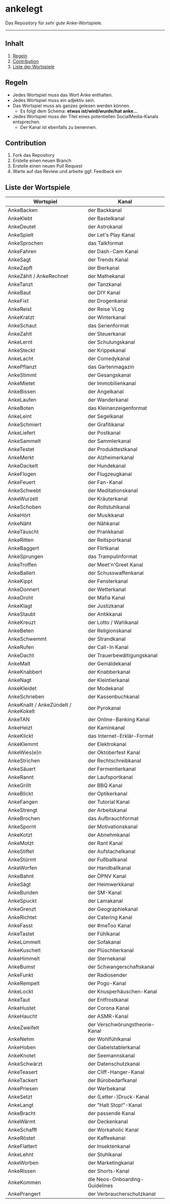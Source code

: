 # ankelegt <!-- omit in toc -->

Das Repository für *sehr gute* Anke-Wortspiele.

---

## Inhalt <!-- omit in toc -->

1. [Regeln](#regeln)
1. [Contribution](#contribution)
1. [Liste der Wortspiele](#liste-der-wortspiele)

## Regeln

* Jedes Wortspiel muss das Wort Anke enthalten.
* Jedes Wortspiel muss ein adjektiv sein.
* Das Wortspiel muss als ganzes gelesen werden können.
  * Es folgt dem Schema: **etwas ist/wird/wurde/hat anke...**
* Jedes Wortspiel muss der Titel eines potentiellen SocialMedia-Kanals entsprechen.
  * Der Kanal ist ebenfalls zu benennen.

## Contribution

1. Fork das Repository
1. Erstelle einen neuen Branch
1. Erstelle einen neuen Pull Request
1. Warte auf das Review und arbeite ggf. Feedback ein

## Liste der Wortspiele

|               Wortspiel               |             Kanal              |
| ------------------------------------- | ------------------------------ |
| AnkeBacken                            | der Backkanal                  |
| AnkeKlebt                             | der Bastelkanal                |
| AnkeDeutet                            | der Astrokanal                 |
| AnkeSpielt                            | der Let's Play Kanal           |
| AnkeSprochen                          | das Talkformat                 |
| AnkeFahren                            | der Dash-Cam Kanal             |
| AnkeSagt                              | der Trends Kanal               |
| AnkeZapft                             | der Bierkanal                  |
| AnkeZählt / AnkeRechnet               | der Mathekanal                 |
| AnkeTanzt                             | der Tanzkanal                  |
| AnkeBaut                              | der DIY Kanal                  |
| AnkeFixt                              | der Drogenkanal                |
| AnkeReist                             | der Reise VLog                 |
| AnkeKratzt                            | der Winterkanal                |
| AnkeSchaut                            | das Serienformat               |
| AnkeZahlt                             | der Steuerkanal                |
| AnkeLernt                             | der Schulungskanal             |
| AnkeSteckt                            | der Krippekanal                |
| AnkeLacht                             | der Comedykanal                |
| AnkePflanzt                           | das Gartenmagazin              |
| AnkeStimmt                            | der Gesangskanal               |
| AnkeMietet                            | der Immobilienkanal            |
| AnkeBissen                            | der Angelkanal                 |
| AnkeLaufen                            | der Wanderkanal                |
| AnkeBoten                             | das Kleinanzeigenformat        |
| AnkeLeint                             | der Segelkanal                 |
| AnkeSchmiert                          | der Grafitikanal               |
| AnkeLiefert                           | der Postkanal                  |
| AnkeSammelt                           | der Sammlerkanal               |
| AnkeTestet                            | der Produkttestkanal           |
| AnkeMerkt                             | der Alzheimerkanal             |
| AnkeDackelt                           | der Hundekanal                 |
| AnkeFlogen                            | der Flugzeugkanal              |
| AnkeFeuert                            | der Fan-Kanal                  |
| AnkeSchwebt                           | der Meditationskanal           |
| AnkeWurzelt                           | der Kräuterkanal               |
| AnkeSchoben                           | der Rollstuhlkanal             |
| AnkeHört                              | der Musikkanal                 |
| AnkeNäht                              | der Nähkanal                   |
| AnkeTäuscht                           | der Prankkanal                 |
| AnkeRitten                            | der Reitsportkanal             |
| AnkeBaggert                           | der Flirtkanal                 |
| AnkeSprungen                          | das Trampulinformat            |
| AnkeTroffen                           | der Meet'n'Greet Kanal         |
| AnkeBallert                           | der Schusswaffenkanal          |
| AnkeKippt                             | der Fensterkanal               |
| AnkeDonnert                           | der Wetterkanal                |
| AnkeDroht                             | der Mafia Kanal                |
| AnkeKlagt                             | der Justizkanal                |
| AnkeStaubt                            | der Antikkanal                 |
| AnkeKreuzt                            | der Lotto / Wahlkanal          |
| AnkeBeten                             | der Religionskanal             |
| AnkeSchwemmt                          | der Strandkanal                |
| AnkeRufen                             | der Call-In Kanal              |
| AnkeDacht                             | der Trauerbewältigungskanal    |
| AnkeMalt                              | der Gemäldekanal               |
| AnkeKnabbert                          | der Knabberkanal               |
| AnkeNagt                              | der Kleintierkanal             |
| AnkeKleidet                           | der Modekanal                  |
| AnkeSchrieben                         | der Kassenbuchkanal            |
| AnkeKnallt / AnkeZündelt / AnkeKokelt | der Pyrokanal                  |
| AnkeTAN                               | der Online-Banking Kanal       |
| AnkeHeizt                             | der Kaminkanal                 |
| AnkeKlickt                            | das Internet-Erklär-Format     |
| AnkeKlemmt                            | der Elektrokanal               |
| AnkeWies(e)n                          | der Oktoberfest Kanal          |
| AnkeStrichen                          | der Rechtschreibkanal          |
| AnkeSäuert                            | der Fermentierkanal            |
| AnkeRannt                             | der Laufsportkanal             |
| AnkeGrillt                            | der BBQ Kanal                  |
| AnkeBlickt                            | der Optikerkanal               |
| AnkeFangen                            | der Tutorial Kanal             |
| AnkeStrengt                           | der Arbeitskanal               |
| AnkeBrochen                           | das Aufbrauchformat            |
| AnkeSpornt                            | der Motivationskanal           |
| AnkeKotzt                             | der Abnehmkanal                |
| AnkeMotzt                             | der Rant Kanal                 |
| AnkeStiftet                           | der Aufstachelkanal            |
| AnkeStürmt                            | der Fußballkanal               |
| AnkeWorfen                            | der Handballkanal              |
| AnkeBahnt                             | der ÖPNV Kanal                 |
| AnkeSägt                              | der Heimwerkkanal              |
| AnkeBunden                            | der SM-Kanal                   |
| AnkeSpuckt                            | der Lamakanal                  |
| AnkeGrenzt                            | der Geographiekanal            |
| AnkeRichtet                           | der Catering Kanal             |
| AnkeFasst                             | der #meToo Kanal               |
| AnkeTastet                            | der Fühlkanal                  |
| AnkeLümmelt                           | der Sofakanal                  |
| AnkeKuschelt                          | der Plüschtierkanal            |
| AnkeHimmelt                           | der Sternekanal                |
| AnkeBumst                             | der Schwangerschaftskanal      |
| AnkeFunkt                             | der Radiosender                |
| AnkeRempelt                           | der Pogo-Kanal                 |
| AnkeLockt                             | der Knusperhäuschen-Kanal      |
| AnkeTaut                              | der Entfrostkanal              |
| AnkeHustet                            | der Corona Kanal               |
| AnkeHaucht                            | der ASMR-Kanal                 |
| AnkeZweifelt                          | der Verschwörungstheorie-Kanal |
| AnkeNehm                              | der Wohlfühlkanal              |
| AnkeHoben                             | der Gabelstablerkanal          |
| AnkeKnotet                            | der Seemannskanal              |
| AnkeSchwärzt                          | der Datenschutzkanal           |
| AnkeTeasert                           | der Cliff-Hanger-Kanal         |
| AnkeTackert                           | der Bürobedarfkanal            |
| AnkePriesen                           | der Werbekanal                 |
| AnkeSetzt                             | der (Letter-)Druck-Kanal       |
| AnkeLangt                             | der "Halt Stop!"-Kanal         |
| AnkeBracht                            | der passende Kanal             |
| AnkeWärmt                             | der Deckenkanal                |
| AnkeSchafft                           | der Workaholic Kanal           |
| AnkeRöstet                            | der Kaffeekanal                |
| AnkeFlattert                          | der Insektenkanal              |
| AnkeLehnt                             | der Stuhlkanal                 |
| AnkeWorben                            | der Marketingkanal             |
| AnkeRissen                            | der Shorts-Kanal               |
| AnkeKommen                            | die Neos-Onboarding-Guidelines |
| AnkePrangert                          | der Verbraucherschutzkanal     |
